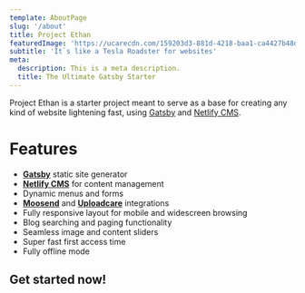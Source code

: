 ```yaml
---
template: AboutPage
slug: '/about'
title: Project Ethan
featuredImage: 'https://ucarecdn.com/159203d3-881d-4218-baa1-ca4427b48d0d/'
subtitle: 'It`s like a Tesla Roadster for websites'
meta:
  description: This is a meta description.
  title: The Ultimate Gatsby Starter
---
```


Project Ethan is a starter project meant to serve as a base for creating any kind of website lightening fast, using [Gatsby](https://gatsbyjs.org) and [Netlify CMS](https://netlifycms.org).


# Features

- **[Gatsby](https://gatsbyjs.org)** static site generator
- **[Netlify CMS](https://github.com/netlify/netlify-cms)** for content management
- Dynamic menus and forms
- **[Moosend](http://moosend.com)** and **[Uploadcare](https://uploadcare.com)** integrations
- Fully responsive layout for mobile and widescreen browsing
- Blog searching and paging functionality
- Seamless image and content sliders
- Super fast first access time
- Fully offline mode

## Get started now!
